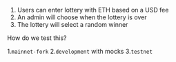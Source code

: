 1. Users can enter lottery with ETH based on a USD fee
2. An admin will choose when the lottery is over
3. The lottery will select a random winner

How do we test this?

1.`mainnet-fork`
2.`development` with mocks
3.`testnet`